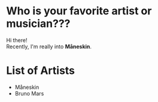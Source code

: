 # Who is your favorite artist or musician???
Hi there!  
Recently, I'm really into **Måneskin**.

# List of Artists

- Måneskin
- Bruno Mars
